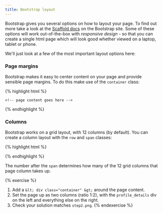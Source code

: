 ```yaml
---
title: Bootstrap layout
---
```


Bootstrap gives you several options on how to layout your page. To find out more take a look at the [Scaffold docs](http://twitter.github.io/bootstrap/scaffolding.html) on the Bootstrap site. Some of these options will work out-of-the-box with *responsive design* - so that you can create a single html page which will look good whether viewed on a laptop, tablet or phone.

We'll just look at a few of the most important layout options here:

### Page margins

Bootstrap makes it easy to center content on your page and provide sensible page margins. To do this make use of the `container` class:

{% highlight html %}
<body>
  <div class="container">

    <!-- page content goes here -->

  </div>
</body>
{% endhighlight %}

### Columns

Bootstrap works on a grid layout, with 12 columns (by default). You can create a column layout with the `row` and `span` classes:

{% highlight html %}
<div class='row'>
    <div class='span3'>
        <!-- First column content -->
    </div>
    <div class='span5'>
        <!-- Second column content -->
    </div>
    <div class='span4'>
        <!-- Third column content -->
    </div>
</div>
{% endhighlight %}

The number after the `span` determines how many of the 12 grid columns that page column takes up.

{% exercise %}
1. Add a `&lt; div class="container" &gt;` around the page content.
2. Set the page up as two columns (ratio 1:2), with the `profile_details` div on the left and everything else on the right.
3. Check your solution matches `step2.png`.
{% endexercise %}